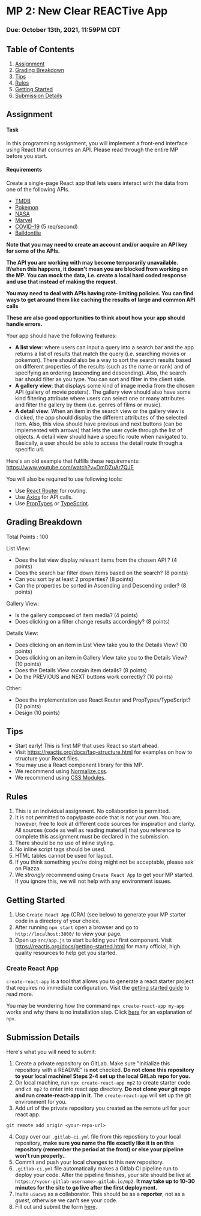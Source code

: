 # MP 2: New Clear REACTive App
### Due: October 13th, 2021, 11:59PM CDT

## Table of Contents
1. [Assignment](#assignment)
2. [Grading Breakdown](#grading-breakdown)
3. [Tips](#tips)
4. [Rules](#rules)
5. [Getting Started](#getting-started)
6. [Submission Details](#submission-details)

## Assignment

#### Task
In this programming assignment, you will implement a front-end interface using React that consumes an API. Please read through the entire MP before you start.

#### Requirements
Create a single-page React app that lets users interact with the data from one of the following APIs.
  - [TMDB](https://www.themoviedb.org/documentation/api)
  - [Pokemon](https://pokeapi.co/)
  - [NASA](https://api.nasa.gov/index.html)
  - [Marvel](https://developer.marvel.com/)
  - [COVID-19](https://covid19api.com/) (5 req/second)
  - [Balldontlie](https://www.balldontlie.io/) 

**Note that you may need to create an account and/or acquire an API key for some of the APIs.**

**The API you are working with may become temporarily unavailable. If/when this happens, it doesn't mean you are blocked from working on the MP. You can mock the data, i.e. create a local hard coded response and use that instead of making the request.**

**You may need to deal with APIs having rate-limiting policies. You can find ways to get around them like caching the results of large and common API calls**

**These are also good opportunities to think about how your app should handle errors.**

Your app should have the following features:
  - **A list view**:  where users can input a query into a search bar and the app returns a list of results that match the query (i.e. searching movies or pokemon). There should also be a way to sort the search results based on different properties of the results (such as the name or rank) and of specifying an ordering (ascending and descending). Also, the search bar should filter as you type. You can sort and filter in the client side.
  - **A gallery view**: that displays some kind of image media from the chosen API (gallery of movie posters). The gallery view should also have some kind filtering attribute where users can select one or many attributes and filter the gallery by them (i.e. genres of films or music).
  -  **A detail view**: When an item in the search view or the gallery view is clicked, the app should display the different attributes of the selected item. Also, this view should have previous and next buttons (can be implemented with arrows) that lets the user cycle through the list of objects. A detail view should have a specific route when navigated to. Basically, a user should be able to access the detail route through a specific url.

Here's an old example that fulfills these requirements: https://www.youtube.com/watch?v=DmDZuAr7QJE

You will also be required to use following tools:
  - Use [React Router](https://reactrouter.com/web/guides/quick-start) for routing.
  - Use [Axios](https://www.npmjs.com/package/axios) for API calls.
  - Use [PropTypes](https://facebook.github.io/react/docs/typechecking-with-proptypes.html) or [TypeScript](https://www.typescriptlang.org/docs/handbook/react.html).

## Grading Breakdown
Total Points : 100

List View:
  - Does the list view display relevant items from the chosen API ? (4 points)
  - Does the search bar filter down items based on the search? (8 points)
  - Can you sort by at least 2 properties?  (8 points)
  - Can the properties be sorted in Ascending and Descending order?  (8 points)

Gallery View:
  - Is the gallery composed of item media?  (4 points)
  - Does clicking on a filter change results accordingly?  (8 points)

Details View:
  - Does clicking on an item in List View take you to the Details View?  (10 points)
  - Does clicking on an item in Gallery View take you to the Details View?  (10 points)
  - Does the Details View contain item details?  (8 points)
  - Do the PREVIOUS and NEXT buttons work correctly?  (10 points)

Other:
  - Does the implementation use React Router and PropTypes/TypeScript?  (12 points)
  - Design (10 points)

## Tips
  - Start early! This is first MP that uses React so start ahead.
  - Visit https://reactjs.org/docs/faq-structure.html for examples on how to structure your React files.
  - You may use a React component library for this MP.
  - We recommend using [Normalize.css](https://necolas.github.io/normalize.css/).
  - We recommend using [CSS Modules](https://blog.bitsrc.io/how-to-use-sass-and-css-modules-with-create-react-app-83fa8b805e5e).

## Rules
1. This is an individual assignment. No collaboration is permitted.
2. It is not permitted to copy/paste code that is not your own. You are, however, free to look at different code sources for inspiration and clarity. All sources (code as well as reading material) that you reference to complete this assignment must be declared in the submission.
3. There should be no use of inline styling.
4. No inline script tags should be used.
5. HTML tables cannot be used for layout.
6. If you think something you’re doing might not be acceptable, please ask on Piazza.
7. We *strongly* recommend using `Create React App` to get your MP started. If you ignore this, we will not help with any environment issues.

## Getting Started
1. Use `Create React App` (CRA) (see below) to generate your MP starter code in a directory of your choice.
2. After running `npm start` open a browser and go to `http://localhost:3000/` to view your page.
3. Open up `src/app.js` to start building your first component. Visit https://reactjs.org/docs/getting-started.html for many official, high quality resources to help get you started.

### Create React App
`create-react-app` is a tool that allows you to generate a react starter project that requires no immediate configuration. Visit the [getting started guide](https://facebook.github.io/create-react-app/docs/getting-started) to read more.

You may be wondering how the command `npx create-react-app my-app` works and why there is no installation step. Click [here](https://www.bram.us/2017/07/15/introducing-npx-an-npm-package-runner/) for an explanation of `npx`.


## Submission Details

Here's what you will need to submit:
1. Create a private repository on GitLab. Make sure "Initialize this repository with a README" is **not** checked. **Do not clone this repository to your local machine! Steps 2-4 set up the local GitLab repo for you.**
2. On local machine, run `npx create-react-app mp2` to create starter code and `cd mp2` to enter into react app directory. **Do not clone your git repo and run create-react-app in it**. The `create-react-app` will set up the git environment for you.
3. Add url of the private repository you created as the remote url for your react app.
```
git remote add origin <your-repo-url>
```
4. Copy over our `.gitlab-ci.yml` file from this repostiory to your local repository, **make sure you name the file exactly like it is on this repository (remember the period at the front) or else your pipeline won't run properly.**.
5. Commit and push your local changes to this new repository.
6. `.gitlab-ci.yml` file automatically makes a Gitlab CI pipeline run to deploy your code. After the pipeline finishes, your site should be live at `https://<your-gitlab-username>.gitlab.io/mp2`. **It may take up to 10-30 minutes for the site to go live after the first deployment.**
7. Invite `uiucwp` as a collaborator. This should be as a **reporter**, not as a *guest*, otherwise we can't see your code.
8. Fill out and submit the form [here](https://forms.gle/QQx5se1bADoBDiNL9).

